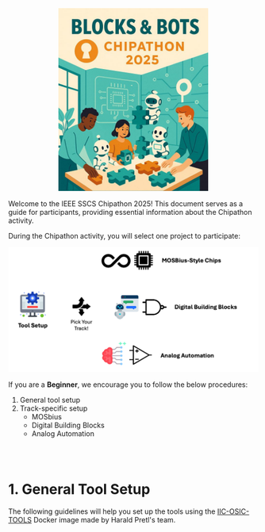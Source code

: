 <div align="center">
  <img src="./images/Chipathon_Master-22-10-48.png" width="60%">
</div>

Welcome to the IEEE SSCS Chipathon 2025! This document serves as a guide for participants, providing essential information about the Chipathon activity.

During the Chipathon activity, you will select one project to participate:

![image](images/image-tracks.png)

If you are a **Beginner**, we encourage you to follow the below procedures:

1. General tool setup
2. Track-specific setup
    - MOSbius
    - Digital Building Blocks
    - Analog Automation

<br><br>

# 1. General Tool Setup

The following guidelines will help you set up the tools using the <a href="https://github.com/iic-jku/iic-osic-tools" target="_blank">IIC-OSIC-TOOLS</a> Docker image made by Harald Pretl's team.



